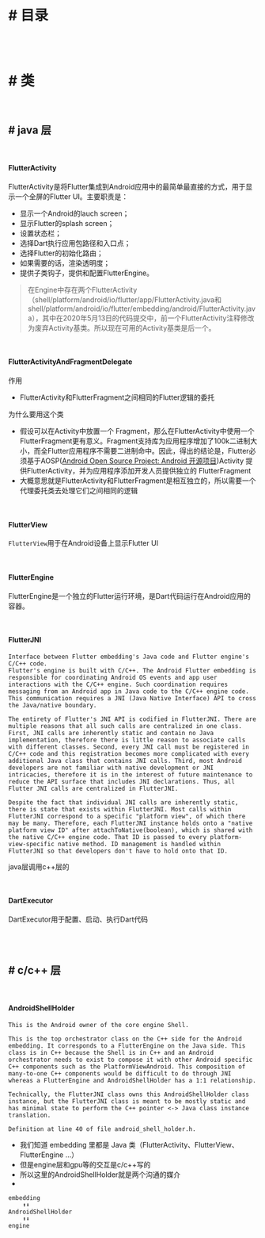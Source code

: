 # # 目录


</br>
</br>

# # 类

</br>

## # java 层

</br>

#### FlutterActivity

FlutterActivity是将Flutter集成到Android应用中的最简单最直接的方式，用于显示一个全屏的Flutter UI。主要职责是：

- 显示一个Android的lauch screen；
- 显示Flutter的splash screen；
- 设置状态栏；
- 选择Dart执行应用包路径和入口点；
- 选择Flutter的初始化路由；
- 如果需要的话，渲染透明度；
- 提供子类钩子，提供和配置FlutterEngine。

> 在Engine中存在两个FlutterActivity（shell/platform/android/io/flutter/app/FlutterActivity.java和shell/platform/android/io/flutter/embedding/android/FlutterActivity.java），其中在2020年5月13日的代码提交中，前一个FlutterActivity注释修改为废弃Activity基类。所以现在可用的Activity基类是后一个。

</br>

#### FlutterActivityAndFragmentDelegate

作用

- FlutterActivity和FlutterFragment之间相同的Flutter逻辑的委托

为什么要用这个类

- 假设可以在Activity中放置一个 Fragment，那么在FlutterActivity中使用一个FlutterFragment更有意义。Fragment支持库为应用程序增加了100k二进制大小，而全Flutter应用程序不需要二进制命中。因此，得出的结论是，Flutter必须基于AOSP([Android Open Source Project: Android 开源项目](https://link.juejin.cn?target=https%3A%2F%2Fsource.android.google.cn%2F))Activity 提供FlutterActivity，并为应用程序添加开发人员提供独立的 FlutterFragment
- 大概意思就是FlutterActivity和FlutterFragment是相互独立的，所以需要一个代理委托类去处理它们之间相同的逻辑

</br>

#### FlutterView

`FlutterView`用于在Android设备上显示Flutter UI

</br>

#### FlutterEngine

FlutterEngine是一个独立的Flutter运行环境，是Dart代码运行在Android应用的容器。

</br>

#### FlutterJNI

```
Interface between Flutter embedding's Java code and Flutter engine's C/C++ code.
Flutter's engine is built with C/C++. The Android Flutter embedding is responsible for coordinating Android OS events and app user interactions with the C/C++ engine. Such coordination requires messaging from an Android app in Java code to the C/C++ engine code. This communication requires a JNI (Java Native Interface) API to cross the Java/native boundary.

The entirety of Flutter's JNI API is codified in FlutterJNI. There are multiple reasons that all such calls are centralized in one class. First, JNI calls are inherently static and contain no Java implementation, therefore there is little reason to associate calls with different classes. Second, every JNI call must be registered in C/C++ code and this registration becomes more complicated with every additional Java class that contains JNI calls. Third, most Android developers are not familiar with native development or JNI intricacies, therefore it is in the interest of future maintenance to reduce the API surface that includes JNI declarations. Thus, all Flutter JNI calls are centralized in FlutterJNI.

Despite the fact that individual JNI calls are inherently static, there is state that exists within FlutterJNI. Most calls within FlutterJNI correspond to a specific "platform view", of which there may be many. Therefore, each FlutterJNI instance holds onto a "native platform view ID" after attachToNative(boolean), which is shared with the native C/C++ engine code. That ID is passed to every platform-view-specific native method. ID management is handled within FlutterJNI so that developers don't have to hold onto that ID.
```
java层调用c++层的

</br>

#### DartExecutor

DartExecutor用于配置、启动、执行Dart代码

</br>
</br>

## # c/c++ 层

</br>

#### AndroidShellHolder

```
This is the Android owner of the core engine Shell.

This is the top orchestrator class on the C++ side for the Android embedding. It corresponds to a FlutterEngine on the Java side. This class is in C++ because the Shell is in C++ and an Android orchestrator needs to exist to compose it with other Android specific C++ components such as the PlatformViewAndroid. This composition of many-to-one C++ components would be difficult to do through JNI whereas a FlutterEngine and AndroidShellHolder has a 1:1 relationship.

Technically, the FlutterJNI class owns this AndroidShellHolder class instance, but the FlutterJNI class is meant to be mostly static and has minimal state to perform the C++ pointer <-> Java class instance translation.

Definition at line 40 of file android_shell_holder.h.
```
- 我们知道 embedding 里都是 Java 类（FlutterActivity、FlutterView、FlutterEngine ...）
- 但是engine层和gpu等的交互是c/c++写的
- 所以这里的AndroidShellHolder就是两个沟通的媒介
- 
```
embedding
	⬆️⬇️
AndroidShellHolder
	⬆️⬇️
engine
```

</br>